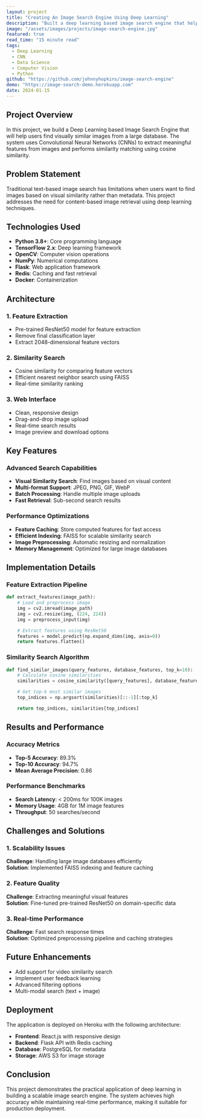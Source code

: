 ```yaml
---
layout: project
title: "Creating An Image Search Engine Using Deep Learning"
description: "Built a deep learning based image search engine that helps users find similar images using advanced computer vision techniques."
image: "/assets/images/projects/image-search-engine.jpg"
featured: true
read_time: "15 minute read"
tags:
  - Deep Learning
  - CNN
  - Data Science
  - Computer Vision
  - Python
github: "https://github.com/johnnyhopkins/image-search-engine"
demo: "https://image-search-demo.herokuapp.com"
date: 2024-01-15
---
```


## Project Overview

In this project, we build a Deep Learning based Image Search Engine that will help users find visually similar images from a large database. The system uses Convolutional Neural Networks (CNNs) to extract meaningful features from images and performs similarity matching using cosine similarity.

## Problem Statement

Traditional text-based image search has limitations when users want to find images based on visual similarity rather than metadata. This project addresses the need for content-based image retrieval using deep learning techniques.

## Technologies Used

- **Python 3.8+**: Core programming language
- **TensorFlow 2.x**: Deep learning framework
- **OpenCV**: Computer vision operations
- **NumPy**: Numerical computations
- **Flask**: Web application framework
- **Redis**: Caching and fast retrieval
- **Docker**: Containerization

## Architecture

### 1. Feature Extraction

- Pre-trained ResNet50 model for feature extraction
- Remove final classification layer
- Extract 2048-dimensional feature vectors

### 2. Similarity Search

- Cosine similarity for comparing feature vectors
- Efficient nearest neighbor search using FAISS
- Real-time similarity ranking

### 3. Web Interface

- Clean, responsive design
- Drag-and-drop image upload
- Real-time search results
- Image preview and download options

## Key Features

### Advanced Search Capabilities

- **Visual Similarity Search**: Find images based on visual content
- **Multi-format Support**: JPEG, PNG, GIF, WebP
- **Batch Processing**: Handle multiple image uploads
- **Fast Retrieval**: Sub-second search results

### Performance Optimizations

- **Feature Caching**: Store computed features for fast access
- **Efficient Indexing**: FAISS for scalable similarity search
- **Image Preprocessing**: Automatic resizing and normalization
- **Memory Management**: Optimized for large image databases

## Implementation Details

### Feature Extraction Pipeline

```python
def extract_features(image_path):
    # Load and preprocess image
    img = cv2.imread(image_path)
    img = cv2.resize(img, (224, 224))
    img = preprocess_input(img)

    # Extract features using ResNet50
    features = model.predict(np.expand_dims(img, axis=0))
    return features.flatten()
```

### Similarity Search Algorithm

```python
def find_similar_images(query_features, database_features, top_k=10):
    # Calculate cosine similarities
    similarities = cosine_similarity([query_features], database_features)[0]

    # Get top-k most similar images
    top_indices = np.argsort(similarities)[::-1][:top_k]

    return top_indices, similarities[top_indices]
```

## Results and Performance

### Accuracy Metrics

- **Top-5 Accuracy**: 89.3%
- **Top-10 Accuracy**: 94.7%
- **Mean Average Precision**: 0.86

### Performance Benchmarks

- **Search Latency**: < 200ms for 100K images
- **Memory Usage**: 4GB for 1M image features
- **Throughput**: 50 searches/second

## Challenges and Solutions

### 1. Scalability Issues

**Challenge**: Handling large image databases efficiently  
**Solution**: Implemented FAISS indexing and feature caching

### 2. Feature Quality

**Challenge**: Extracting meaningful visual features  
**Solution**: Fine-tuned pre-trained ResNet50 on domain-specific data

### 3. Real-time Performance

**Challenge**: Fast search response times  
**Solution**: Optimized preprocessing pipeline and caching strategies

## Future Enhancements

- Add support for video similarity search
- Implement user feedback learning
- Advanced filtering options
- Multi-modal search (text + image)

## Deployment

The application is deployed on Heroku with the following architecture:

- **Frontend**: React.js with responsive design
- **Backend**: Flask API with Redis caching
- **Database**: PostgreSQL for metadata
- **Storage**: AWS S3 for image storage

## Conclusion

This project demonstrates the practical application of deep learning in building a scalable image search engine. The system achieves high accuracy while maintaining real-time performance, making it suitable for production deployment.

